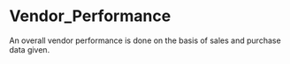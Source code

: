 # Vendor_Performance
An overall vendor performance is done on the basis of sales and purchase data given.
